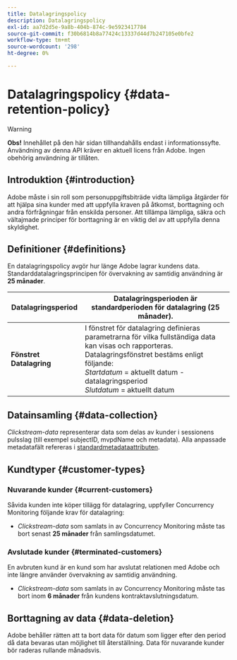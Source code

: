 ```yaml
---
title: Datalagringspolicy
description: Datalagringspolicy
exl-id: aa7d2d5e-9a8b-404b-874c-9e5923417784
source-git-commit: f30b6814b8a77424c13337d44d7b247105e0bfe2
workflow-type: tm+mt
source-wordcount: '298'
ht-degree: 0%

---
```


# Datalagringspolicy {#data-retention-policy}

>[!WARNING]
>
>**Obs!** Innehållet på den här sidan tillhandahålls endast i informationssyfte. Användning av denna API kräver en aktuell licens från Adobe. Ingen obehörig användning är tillåten.


## Introduktion {#introduction}

Adobe måste i sin roll som personuppgiftsbiträde vidta lämpliga åtgärder för att hjälpa sina kunder med att uppfylla kraven på åtkomst, borttagning och andra förfrågningar från enskilda personer. Att tillämpa lämpliga, säkra och vältajmade principer för borttagning är en viktig del av att uppfylla denna skyldighet.

## Definitioner {#definitions}

En datalagringspolicy avgör hur länge Adobe lagrar kundens data. Standarddatalagringsprincipen för övervakning av samtidig användning är **25 månader**.

| Datalagringsperiod | Datalagringsperioden är standardperioden för datalagring (25 månader). |
|---|---|
| **Fönstret Datalagring** | I fönstret för datalagring definieras parametrarna för vilka fullständiga data kan visas och rapporteras. Datalagringsfönstret bestäms enligt följande:<br/> *Startdatum* = aktuellt datum - datalagringsperiod <br/>*Slutdatum* = aktuellt datum |

## Datainsamling {#data-collection}

*Clickstream-data* representerar data som delas av kunder i sessionens pulsslag (till exempel subjectID, mvpdName och metadata). Alla anpassade metadatafält refereras i [standardmetadataattributen](/help/concurrency-monitoring/standard-metadata-attributes.md).

## Kundtyper {#customer-types}

### Nuvarande kunder {#current-customers}

Såvida kunden inte köper tillägg för datalagring, uppfyller Concurrency Monitoring följande krav för datalagring:

* *Clickstream-data* som samlats in av Concurrency Monitoring måste tas bort senast **25 månader** från samlingsdatumet.

### Avslutade kunder {#terminated-customers}

En avbruten kund är en kund som har avslutat relationen med Adobe och inte längre använder övervakning av samtidig användning.

* *Clickstream-data* som samlats in av Concurrency Monitoring måste tas bort inom **6 månader** från kundens kontraktavslutningsdatum.

## Borttagning av data {#data-deletion}

Adobe behåller rätten att ta bort data för datum som ligger efter den period då data bevaras utan möjlighet till återställning. Data för nuvarande kunder bör raderas rullande månadsvis.
